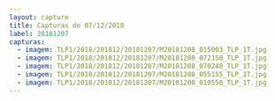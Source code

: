 ```yaml
---
layout: capture
title: Capturas de 07/12/2018
label: 20181207
capturas:
  - imagem: TLP1/2018/201812/20181207/M20181208_015003_TLP_1T.jpg
  - imagem: TLP1/2018/201812/20181207/M20181208_072150_TLP_1T.jpg
  - imagem: TLP1/2018/201812/20181207/M20181208_070240_TLP_1T.jpg
  - imagem: TLP1/2018/201812/20181207/M20181208_055155_TLP_1T.jpg
  - imagem: TLP1/2018/201812/20181207/M20181208_010550_TLP_1T.jpg
---
```


